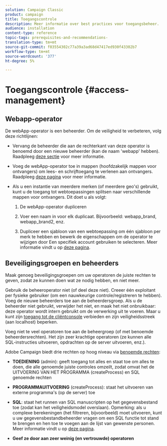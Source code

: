 ```yaml
---
solution: Campaign Classic
product: campaign
title: Toegangscontrole
description: Meer informatie over best practices voor toegangsbeheer.
audience: installation
content-type: reference
topic-tags: prerequisites-and-recommendations-
translation-type: tm+mt
source-git-commit: f03554302c77a39a3ad68d47417ed930f43302b7
workflow-type: tm+mt
source-wordcount: '377'
ht-degree: 5%

---
```



# Toegangscontrole {#access-management}

## Webapp-operator

De webApp-operator is een beheerder. Om de veiligheid te verbeteren, volg deze richtlijnen:

* Vervang de beheerder die aan de rechterkant van deze operator is benoemd door een nieuwe beheerder (kan de naam &#39;webapp&#39; hebben). Raadpleeg [deze sectie](../../platform/using/access-management.md) voor meer informatie.

* Voeg de webApp-operator toe in mappen (hoofdzakelijk mappen voor ontvangers) om lees- en schrijftoegang te verlenen aan ontvangers. Raadpleeg [deze pagina](../../platform/using/access-management.md) voor meer informatie.

* Als u een instantie van meerdere merken (of meerdere geo&#39;s) gebruikt, kunt u de toegang tot webtoepassingen splitsen naar verschillende mappen voor ontvangers. Dit doet u als volgt:

   1. De webApp-operator dupliceren

   1. Voer een naam in voor elk duplicaat. Bijvoorbeeld: webapp_brand, webapp_brand2, enz.

   1. Dupliceer een sjabloon van een webtoepassing om één sjabloon per merk te hebben en bewerk de eigenschappen om de operator te wijzigen door Een specifiek account gebruiken te selecteren.  Meer informatie vindt u op [deze pagina](../../web/using/defining-web-forms-properties.md).

## Beveiligingsgroepen en beheerders

Maak genoeg beveiligingsgroepen om uw operatoren de juiste rechten te geven, zodat ze kunnen doen wat ze nodig hebben, en niet meer.

Gebruik de beheeroperator niet (of deel deze niet). Creeer één exploitant per fysieke gebruiker (om een nauwkeurige controle/registreren te hebben). Voeg de nieuwe beheerders toe aan de beheerdersgroep. Als u de beheerder niet gebruikt, verwijder het niet, en maak het niet onbruikbaar: deze operator wordt intern gebruikt om de verwerking uit te voeren. Maar u kunt zijn [toegang tot de cliëntconsole](../../platform/using/access-management.md) verbieden en zijn veiligheidsstreek (aan localhost) beperken.

Voeg niet te veel operatoren toe aan de beheergroep (of met benoemde beheerdersrechten). Het zijn zeer krachtige operatoren (ze kunnen alle SQL-instructies uitvoeren, opdrachten op de server uitvoeren, enz.).

Adobe Campaign biedt drie rechten op hoog niveau via [benoemde rechten](../../platform/using/access-management.md#named-rights):

* **TOEDIENING**  (admin): geeft toegang tot alles en staat toe om alles te doen, die alle genoemde juiste controles omzeilt, zodat omvat het de UITVOERING VAN HET PROGRAMMA (createProcess) en SQL genoemde rechten

* **PROGRAMMAUITVOERING**  (createProcess): staat het uitvoeren van externe programma&#39;s (op de server) toe

* **SQL**: staat het runnen van SQL manuscripten op het gegevensbestand toe (zodat kan het veiligheidsmodel overslaan). Opmerking: als u complexe berekeningen (het filtreren, bijvoorbeeld) moet uitvoeren, kunt u uw gegevensbestandbeheerder vragen om een SQL functie tot stand te brengen en hen toe te voegen aan de lijst van gewenste personen. Meer informatie vindt u op [deze pagina](../../installation/using/scripting-coding-guidelines.md).

* **Geef ze door aan zeer weinig (en vertrouwde) operatoren**

